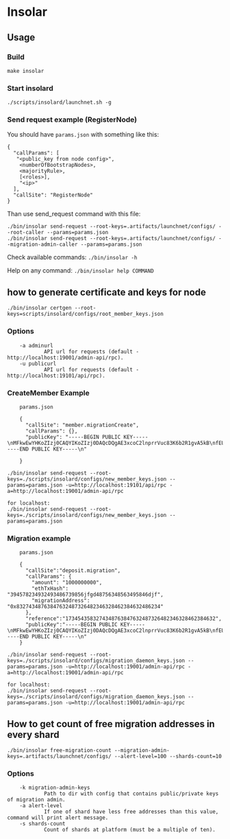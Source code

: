 # Insolar

## Usage

### Build

    make insolar

### Start insolard

    ./scripts/insolard/launchnet.sh -g

### Send request example (RegisterNode)

You should have ```params.json``` with something like this:

    {
      "callParams": [
       "<public_key from node config>",
        <numberOfBootstrapNodes>,
        <majorityRule>,
        [<roles>],
        "<ip>"
      ],
      "callSite": "RegisterNode"
    }

Than use send_request command with this file:

    ./bin/insolar send-request --root-keys=.artifacts/launchnet/configs/ --root-caller --params=params.json
    ./bin/insolar send-request --root-keys=.artifacts/launchnet/configs/ --migration-admin-caller --params=params.json

Check available commands: `./bin/insolar -h`

Help on any command: `./bin/insolar help COMMAND`

## how to generate certificate and keys for node

    ./bin/insolar certgen --root-keys=scripts/insolard/configs/root_member_keys.json

### Options

        -a adminurl
                API url for requests (default - http://localhost:19001/admin-api/rpc).
        -u publicurl
                API url for requests (default - http://localhost:19101/api/rpc).



### CreateMember Example
        
        params.json
        
        {
          "callSite": "member.migrationCreate",
          "callParams": {},
          "publicKey": "-----BEGIN PUBLIC KEY-----\nMFkwEwYHKoZIzj0CAQYIKoZIzj0DAQcDQgAE3xcoC2lnprrVuc83K6b2R1gvA5kB\nfEUI7xBi1GX/LWtDzex5s47oEXPlXhysnrLOKL75kP8/5hRc3QJm12KuRw==\n-----END PUBLIC KEY-----\n"
        ​
        }

    ./bin/insolar send-request --root-keys=./scripts/insolard/configs/new_member_keys.json --params=params.json -u=http://localhost:19101/api/rpc -a=http://localhost:19001/admin-api/rpc

    for localhost:
    ./bin/insolar send-request --root-keys=./scripts/insolard/configs/new_member_keys.json --params=params.json 

### Migration example

        params.json
        
        {
          "callSite":"deposit.migration",
          "callParams": {
            "amount": "1000000000",
            "ethTxHash": "394578234932493486739856jfgd48756348563495846djf",
            "migrationAddress": "0x83274348763847632487326482346328462384632486234"
          }, 
          "reference":"1734543583274348763847632487326482346328462384632",
          "publicKey":"-----BEGIN PUBLIC KEY-----\nMFkwEwYHKoZIzj0CAQYIKoZIzj0DAQcDQgAE3xcoC2lnprrVuc83K6b2R1gvA5kB\nfEUI7xBi1GX/LWtDzex5s47oEXPlXhysnrLOKL75kP8/5hRc3QJm12KuRw==\n-----END PUBLIC KEY-----\n"
        }
        ​
    ./bin/insolar send-request --root-keys=./scripts/insolard/configs/migration_daemon_keys.json --params=params.json -u=http://localhost:19001/admin-api/rpc -a=http://localhost:19001/admin-api/rpc

    for localhost:
    ./bin/insolar send-request --root-keys=./scripts/insolard/configs/migration_daemon_keys.json --params=params.json -u=http://localhost:19001/admin-api/rpc

## How to get count of free migration addresses in every shard

    ./bin/insolar free-migration-count --migration-admin-keys=.artifacts/launchnet/configs/ --alert-level=100 --shards-count=10

### Options

        -k migration-admin-keys
                Path to dir with config that contains public/private keys of migration admin.
        -a alert-level
                If one of shard have less free addresses than this value, command will print alert message.
        -s shards-count
                Count of shards at platform (must be a multiple of ten).
